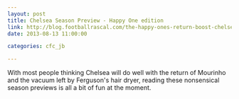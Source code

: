 ```yaml
---
layout: post
title: Chelsea Season Preview - Happy One edition
link: http://blog.footballrascal.com/the-happy-ones-return-boost-chelseas-hopes/
date: 2013-08-13 11:00:00

categories: cfc_jb

---
```


With most people thinking Chelsea will do well with the return of Mourinho and the vacuum left by Ferguson's hair dryer, reading these nonsensical season previews is all a bit of fun at the moment.
